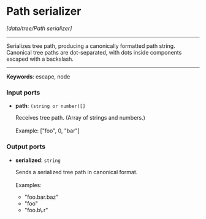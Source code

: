 # Path serializer

_[data/tree/Path serializer]_

---

Serializes tree path, producing a canonically formatted path string.<br>
Canonical tree paths are dot-separated, with dots inside components escaped with a backslash.<br>

---

__Keywords__: escape, node

### Input ports

* __path__: ` (string or number)[] `

    Receives tree path. (Array of strings and numbers.)<br>
    <br>
    Example: ["foo", 0, "bar"]<br>

### Output ports

* __serialized__: ` string `

    Sends a serialized tree path in canonical format.<br>
    <br>
    Examples:<br>
    * "foo.bar.baz"<br>
    * "foo"<br>
    * "foo.b\\.r"<br>

